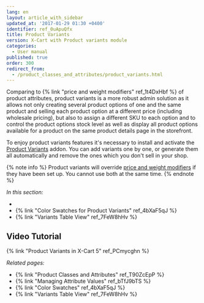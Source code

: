 ```yaml
---
lang: en
layout: article_with_sidebar
updated_at: '2017-01-29 01:30 +0400'
identifier: ref_0uApuQfx
title: Product Variants
version: X-Cart with Product variants module
categories:
  - User manual
published: true
order: 300
redirect_from:
  - /product_classes_and_attributes/product_variants.html
---
```

Comparing to {% link "price and weight modifiers" ref_1t4DxHbf %} of product attributes, product variants is a more robust admin solution as it allows not only creating several product options of one and the same product and selling each product option at a different price (including wholesale pricing), but also to assign a different SKU to each option and to control the product options stock level as well as display all product options available for a product on the same product details page in the storefront. 

To enjoy product variants features it's necessary to install and activate the [Product Variants](https://market.x-cart.com/addons/product-variants.html "Product Variants") addon. You can add variants one by one, or generate them all automatically and remove the ones which you don't sell in your shop.

{% note info %}
Product variants will override [price and weight modifiers](https://kb.x-cart.com/product_classes_and_attributes/managing_attribute_values.html#price-and-weight-modifiers "Product variants") if they have been set up. You cannot use both at the same time.
{% endnote %}

_In this section:_

*   
*   {% link "Color Swatches for Product Variants" ref_4bXaF5qJ %}
*   {% link "Variants Table View" ref_7FeW8hHv %}

## Video Tutorial

{% link "Product Variants in X-Cart 5" ref_PCmycghn %}




_Related pages:_

*   {% link "Product Classes and Attributes" ref_T90ZcEpP %}
*   {% link "Managing Attribute Values" ref_bTfJ9bTS %}
*   {% link "Color Swatches" ref_4bXaF5qJ %}
*   {% link "Variants Table View" ref_7FeW8hHv %}
